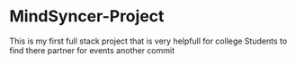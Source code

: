 # MindSyncer-Project
This is my first full stack project that is very helpfull for college Students to find there partner for events
another commit